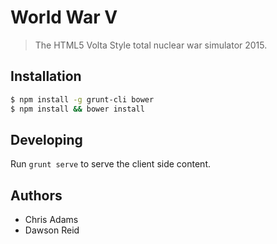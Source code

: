 # World War V

> The HTML5 Volta Style total nuclear war simulator 2015.

## Installation

```bash
$ npm install -g grunt-cli bower
$ npm install && bower install
```

## Developing

Run `grunt serve` to serve the client side content.

## Authors

- Chris Adams
- Dawson Reid
